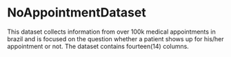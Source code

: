 # NoAppointmentDataset
This dataset collects information from over 100k medical appointments in brazil and is focused on the question whether a patient shows up for his/her appointment or not. The dataset contains fourteen(14) columns.
